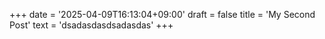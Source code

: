 +++
date = '2025-04-09T16:13:04+09:00'
draft = false
title = 'My Second Post'
text = 'dsadasdasdsadasdas'
+++
